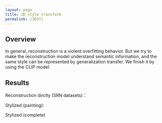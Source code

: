 ```yaml
---
layout: page
title: 3D style transform
permalink: /3DST/
---
```

## Overview
In general, reconstruction is a violent overfitting behavior. But we try to make the reconstruction model understand semantic information, and the same style can be represented by generalization transfer. We finish it by using the CLIP model.

## Results
Reconstruction dirctly (SRN datasets)：

<videos width="600" height="300" controls >
      <source src="/s10.mp4" type="video/mp4">
</videos>

Stylized (painting):
<videos width="600" height="300" controls >
      <source src="/half10.mp4" type="video/mp4">
</videos>

Stylized (complete)
<videos width="600" height="300" controls >
      <source src="/full10.mp4" type="video/mp4">
</videos>
